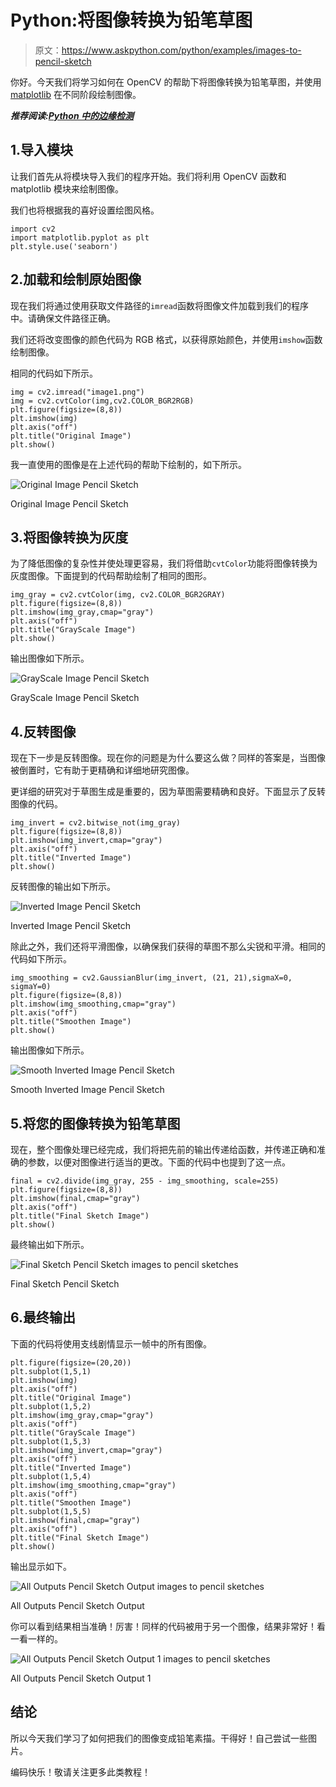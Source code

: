 # Python:将图像转换为铅笔草图

> 原文：<https://www.askpython.com/python/examples/images-to-pencil-sketch>

你好。今天我们将学习如何在 OpenCV 的帮助下将图像转换为铅笔草图，并使用 [matplotlib](https://www.askpython.com/python-modules/matplotlib/python-matplotlib) 在不同阶段绘制图像。

***推荐阅读:[Python 中的边缘检测](https://www.askpython.com/python/examples/edge-detection-in-images)***

## 1.导入模块

让我们首先从将模块导入我们的程序开始。我们将利用 OpenCV 函数和 matplotlib 模块来绘制图像。

我们也将根据我的喜好设置绘图风格。

```
import cv2
import matplotlib.pyplot as plt
plt.style.use('seaborn')

```

## 2.加载和绘制原始图像

现在我们将通过使用获取文件路径的`imread`函数将图像文件加载到我们的程序中。请确保文件路径正确。

我们还将改变图像的颜色代码为 RGB 格式，以获得原始颜色，并使用`imshow`函数绘制图像。

相同的代码如下所示。

```
img = cv2.imread("image1.png")
img = cv2.cvtColor(img,cv2.COLOR_BGR2RGB)
plt.figure(figsize=(8,8))
plt.imshow(img)
plt.axis("off")
plt.title("Original Image")
plt.show()

```

我一直使用的图像是在上述代码的帮助下绘制的，如下所示。

![Original Image Pencil Sketch](img/03cd1e9c080043220bea1f75afd340a3.png)

Original Image Pencil Sketch

## 3.将图像转换为灰度

为了降低图像的复杂性并使处理更容易，我们将借助`cvtColor`功能将图像转换为灰度图像。下面提到的代码帮助绘制了相同的图形。

```
img_gray = cv2.cvtColor(img, cv2.COLOR_BGR2GRAY)
plt.figure(figsize=(8,8))
plt.imshow(img_gray,cmap="gray")
plt.axis("off")
plt.title("GrayScale Image")
plt.show()

```

输出图像如下所示。

![GrayScale Image Pencil Sketch](img/af90e8179ef3c76be45988215c96902f.png)

GrayScale Image Pencil Sketch

## 4.反转图像

现在下一步是反转图像。现在你的问题是为什么要这么做？同样的答案是，当图像被倒置时，它有助于更精确和详细地研究图像。

更详细的研究对于草图生成是重要的，因为草图需要精确和良好。下面显示了反转图像的代码。

```
img_invert = cv2.bitwise_not(img_gray)
plt.figure(figsize=(8,8))
plt.imshow(img_invert,cmap="gray")
plt.axis("off")
plt.title("Inverted Image")
plt.show()

```

反转图像的输出如下所示。

![Inverted Image Pencil Sketch](img/a0c25288de88a9ec932784fe1a056897.png)

Inverted Image Pencil Sketch

除此之外，我们还将平滑图像，以确保我们获得的草图不那么尖锐和平滑。相同的代码如下所示。

```
img_smoothing = cv2.GaussianBlur(img_invert, (21, 21),sigmaX=0, sigmaY=0)
plt.figure(figsize=(8,8))
plt.imshow(img_smoothing,cmap="gray")
plt.axis("off")
plt.title("Smoothen Image")
plt.show()

```

输出图像如下所示。

![Smooth Inverted Image Pencil Sketch](img/1775d416d6b77be2e137480d0814209a.png)

Smooth Inverted Image Pencil Sketch

## 5.将您的图像转换为铅笔草图

现在，整个图像处理已经完成，我们将把先前的输出传递给函数，并传递正确和准确的参数，以便对图像进行适当的更改。下面的代码中也提到了这一点。

```
final = cv2.divide(img_gray, 255 - img_smoothing, scale=255)
plt.figure(figsize=(8,8))
plt.imshow(final,cmap="gray")
plt.axis("off")
plt.title("Final Sketch Image")
plt.show()

```

最终输出如下所示。

![Final Sketch Pencil Sketch images to pencil sketches](img/1276ded9afc13b885da0bb5749673c5d.png)

Final Sketch Pencil Sketch

## 6.最终输出

下面的代码将使用支线剧情显示一帧中的所有图像。

```
plt.figure(figsize=(20,20))
plt.subplot(1,5,1)
plt.imshow(img)
plt.axis("off")
plt.title("Original Image")
plt.subplot(1,5,2)
plt.imshow(img_gray,cmap="gray")
plt.axis("off")
plt.title("GrayScale Image")
plt.subplot(1,5,3)
plt.imshow(img_invert,cmap="gray")
plt.axis("off")
plt.title("Inverted Image")
plt.subplot(1,5,4)
plt.imshow(img_smoothing,cmap="gray")
plt.axis("off")
plt.title("Smoothen Image")
plt.subplot(1,5,5)
plt.imshow(final,cmap="gray")
plt.axis("off")
plt.title("Final Sketch Image")
plt.show()

```

输出显示如下。

![All Outputs Pencil Sketch Output images to pencil sketches](img/bfc090dbaf21942de7938ab8f4421b1e.png)

All Outputs Pencil Sketch Output

你可以看到结果相当准确！厉害！同样的代码被用于另一个图像，结果非常好！看一看一样的。

![All Outputs Pencil Sketch Output 1 images to pencil sketches](img/0aedabafae3b1dadc75771fdda9af737.png)

All Outputs Pencil Sketch Output 1

## 结论

所以今天我们学习了如何把我们的图像变成铅笔素描。干得好！自己尝试一些图片。

编码快乐！敬请关注更多此类教程！